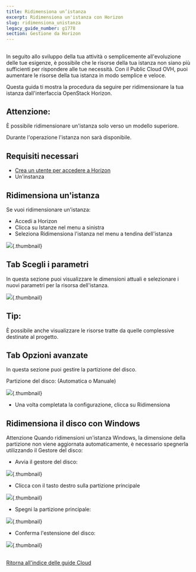 ```yaml
---
title: Ridimensiona un’istanza
excerpt: Ridimensiona un'istanza con Horizon
slug: ridimensiona_unistanza
legacy_guide_number: g1778
section: Gestione da Horizon
---
```



## 
In seguito allo sviluppo della tua attività o semplicemente all'evoluzione delle tue esigenze, è possibile che le risorse della tua istanza non siano più sufficienti per rispondere alle tue necessità.
Con il Public Cloud OVH, puoi aumentare le risorse della tua istanza in modo semplice e veloce.

Questa guida ti mostra la procedura da seguire per ridimensionare la tua istanza dall'interfaccia OpenStack Horizon.

## Attenzione:
È possibile ridimensionare un'istanza solo verso un modello superiore.

Durante l'operazione l'istanza non sarà disponibile.


## Requisiti necessari

- [Crea un utente per accedere a Horizon]({legacy}1773)
- Un'instanza




## Ridimensiona un'istanza
Se vuoi ridimensionare un'istanza:


- Accedi a Horizon
- Clicca su Istanze nel menu a sinistra
- Seleziona Ridimensiona l'istanza nel menu a tendina dell'istanza



![](images/img_2718.jpg){.thumbnail}


## Tab Scegli i parametri
In questa sezione puoi visualizzare le dimensioni attuali e selezionare i nuovi parametri per la risorsa dell'istanza.

![](images/img_2717.jpg){.thumbnail}

## Tip:
È possibile anche visualizzare le risorse tratte da quelle complessive destinate al progetto.


## Tab Opzioni avanzate
In questa sezione puoi gestire la partizione del disco.

Partizione del disco: (Automatica o Manuale)

![](images/img_2652.jpg){.thumbnail}

- Una volta completata la configurazione, clicca su Ridimensiona




## Ridimensiona il disco con Windows
 Attenzione
Quando ridimensioni un'istanza Windows, la dimensione della partizione non viene aggiornata automaticamente, è necessario spegnerla utilizzando il Gestore del disco:


- Avvia il gestore del disco:



![](images/img_2980.jpg){.thumbnail}

- Clicca con il tasto destro sulla partizione principale



![](images/img_2981.jpg){.thumbnail}

- Spegni la partizione principale:



![](images/img_2978.jpg){.thumbnail}

- Conferma l'estensione del disco:



![](images/img_2979.jpg){.thumbnail}


## 
[Ritorna all'indice delle guide Cloud]({legacy}1785)

